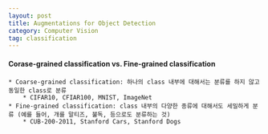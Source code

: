 ```yaml
---
layout: post
title: Augmentations for Object Detection
category: Computer Vision
tag: classification
---
```


#### Corase-grained classification vs. Fine-grained classification 

    * Coarse-grained classification: 하나의 class 내부에 대해서는 분류를 하지 않고 동일한 class로 분류
        * CIFAR10, CFIAR100, MNIST, ImageNet
    * Fine-grained classification: class 내부의 다양한 종류에 대해서도 세밀하게 분류 (예를 들어, 개를 말티즈, 불독, 등으로도 분류하는 것)
        * CUB-200-2011, Stanford Cars, Stanford Dogs